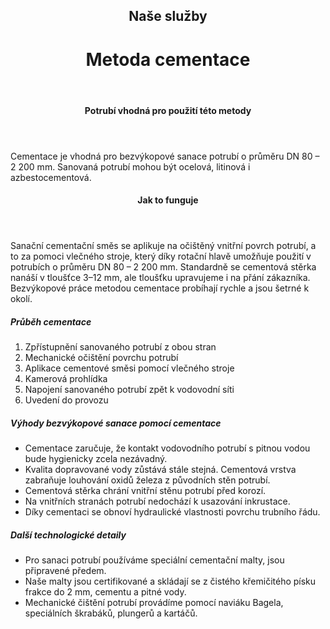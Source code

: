 <header class="page-header page-header--centered">
    <h2 class="page-header__subtitle">Naše služby</h2>
    <h1 class="page-header__title">Metoda cementace</h1>
</header>

<section class="section section--wide section--centered">
    <InfoBox
      title="Bezvýkopová sanace vodovodu pomocí klasické cementace"
      text="Cementace představuje nejrozšířenější metodu dodatečné ochrany vnitřního povrchu vodovodního potrubí. Tato tradiční bezvýkopová metoda se nejčastěji používá pro trubní vedení na pitnou a užitkovou vodu, ale běžně také pro kanalizaci."
      imageUrl="/img/sluzby/vodovody/cementace/1.png"
      :imageLeft="true"
      :imageBig="true"
      :isBlue="true"
    />
</section>

<header class="page-header page-header--centered page-header--bottom-margin-small">
    <h4 class="page-header__paragraph-title">Potrubí vhodná pro použití této metody</h4>
</header>

<section class="page-paragraph page-paragraph--with-title">
    <main class="page-paragraph__content">
        <p class="page-paragraph__text">Cementace je vhodná pro bezvýkopové sanace potrubí o průměru DN 80 – 2 200 mm. Sanovaná potrubí mohou být ocelová, litinová i azbestocementová.</p>
    </main>
</section>

<header class="page-header page-header--centered page-header--bottom-margin-small">
    <h4 class="page-header__paragraph-title">Jak to funguje</h4>
</header>

<section class="page-paragraph page-paragraph--with-title">
    <main class="page-paragraph__content">
        <p class="page-paragraph__text">Sanační cementační směs se aplikuje na očištěný vnitřní povrch potrubí, a to za pomoci vlečného stroje, který díky rotační hlavě umožňuje použití v potrubích o průměru DN 80 – 2 200 mm. Standardně se cementová stěrka nanáší v tloušťce 3–12 mm, ale tloušťku upravujeme i na přání zákazníka. Bezvýkopové práce metodou cementace probíhají rychle a jsou šetrné k okolí.</p>
    </main>
</section>

<section class="list list--numbers">
    <main class="list__content">
        <h5 class="list__header">Průběh cementace</h5>
        <ol class="list__list">
            <li class="list__item">Zpřístupnění sanovaného potrubí z obou stran</li>
            <li class="list__item">Mechanické očištění povrchu potrubí</li>
            <li class="list__item">Aplikace cementové směsi pomocí vlečného stroje</li>
            <li class="list__item">Kamerová prohlídka</li>
            <li class="list__item">Napojení sanovaného potrubí zpět k vodovodní síti</li>
            <li class="list__item">Uvedení do provozu</li>
        </ol>
    </main>
</section>

<section class="list list--bullets">
    <main class="list__content">
        <h5 class="list__header">Výhody bezvýkopové sanace pomocí cementace</h5>
        <ul class="list__list">
            <li class="list__item">Cementace zaručuje, že kontakt vodovodního potrubí s pitnou vodou bude hygienicky zcela nezávadný.</li>
            <li class="list__item">Kvalita dopravované vody zůstává stále stejná. Cementová vrstva zabraňuje louhování oxidů železa z původních stěn potrubí.</li>
            <li class="list__item">Cementová stěrka chrání vnitřní stěnu potrubí před korozí.</li>
            <li class="list__item">Na vnitřních stranách potrubí nedochází k usazování inkrustace.</li>
            <li class="list__item">Díky cementaci se obnoví hydraulické vlastnosti povrchu trubního řádu.</li>
        </ul>
    </main>
</section>

<section class="list list--bullets">
    <main class="list__content">
        <h5 class="list__header">Další technologické detaily</h5>
        <ul class="list__list">
            <li class="list__item">Pro sanaci potrubí používáme speciální cementační malty, jsou připravené předem.</li>
            <li class="list__item">Naše malty jsou certifikované a skládají se z čistého křemičitého písku frakce do 2 mm, cementu a pitné vody.</li>
            <li class="list__item">Mechanické čištění potrubí provádíme pomocí naviáku Bagela, speciálních škrabáků, plungerů a kartáčů.</li>
        </ul>
    </main>
</section>

<section class="image-preview image-preview--single">
    <main class="image-preview__content">
        <img class="image-preview__img" src="/img/frontpage/9.png" alt=""/>
    </main>
</section>

<WhyNoDiggingSection />
<Contact nomargintop="true"/>